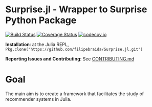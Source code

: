 # Surprise.jl - Wrapper to Surprise Python Package

[![Build Status](https://travis-ci.org/filipebraida/Surprise.jl.svg?branch=master)](https://travis-ci.org/filipebraida/Surprise.jl)
[![Coverage Status](https://coveralls.io/repos/filipebraida/Surprise.jl/badge.svg?branch=master&service=github)](https://coveralls.io/github/filipebraida/Surprise.jl?branch=master)
[![codecov.io](http://codecov.io/github/filipebraida/Surprise.jl/coverage.svg?branch=master)](http://codecov.io/github/filipebraida/Surprise.jl?branch=master)

**Installation**: at the Julia REPL, `Pkg.clone("https://github.com/filipebraida/Surprise.jl.git")`

**Reporting Issues and Contributing**: See [CONTRIBUTING.md](CONTRIBUTING.md)

# Goal

The main aim is to create a framework that facilitates the study of recommender systems in Julia.
